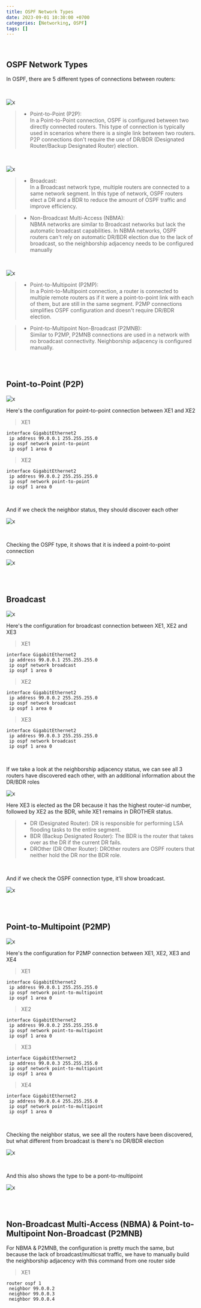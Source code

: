 ```yaml
---
title: OSPF Network Types
date: 2023-09-01 10:30:00 +0700
categories: [Networking, OSPF]
tags: []
---
```


<br>

## OSPF Network Types

In OSPF, there are 5 different types of connections between routers:

<br>

![x](/static/2023-09-03-ospf-network/01.png)

> * Point-to-Point (P2P): <br>
In a Point-to-Point connection, OSPF is configured between two directly connected routers. This type of connection is typically used in scenarios where there is a single link between two routers. P2P connections don't require the use of DR/BDR (Designated Router/Backup Designated Router) election.

<br>

![x](/static/2023-09-03-ospf-network/02.png)

> * Broadcast: <br>
In a Broadcast network type, multiple routers are connected to a same network segment. In this type of network, OSPF routers elect a DR and a BDR to reduce the amount of OSPF traffic and improve efficiency.

> * Non-Broadcast Multi-Access (NBMA): <br>
NBMA networks are similar to Broadcast networks but lack the automatic broadcast capabilities. In NBMA networks, OSPF routers can't rely on automatic DR/BDR election due to the lack of broadcast, so the neighborship adjacency needs to be configured manually

<br>

![x](/static/2023-09-03-ospf-network/03.png)

> * Point-to-Multipoint (P2MP): <br> 
In a Point-to-Multipoint connection, a router is connected to multiple remote routers as if it were a point-to-point link with each of them, but are still in the same segment. P2MP connections simplifies OSPF configuration and doesn't require DR/BDR election.

> * Point-to-Multipoint Non-Broadcast (P2MNB): <br> 
Similar to P2MP, P2MNB connections are used in a network with no broadcast connectivity. Neighborship adjacency is configured manually.


<br>
<br>

## Point-to-Point (P2P)

![x](/static/2023-09-03-ospf-network/01.png)

Here's the configuration for point-to-point connection between XE1 and XE2

> XE1

```shell
interface GigabitEthernet2
 ip address 99.0.0.1 255.255.255.0
 ip ospf network point-to-point
 ip ospf 1 area 0
```

> XE2

```shell
interface GigabitEthernet2
 ip address 99.0.0.2 255.255.255.0
 ip ospf network point-to-point
 ip ospf 1 area 0
```

<br>

And if we check the neighbor status, they should discover each other

![x](/static/2023-09-03-ospf-network/04.png)

<br>

Checking the OSPF type, it shows that it is indeed a point-to-point connection

![x](/static/2023-09-03-ospf-network/05.png)


<br>
<br>

## Broadcast

![x](/static/2023-09-03-ospf-network/02.png)

Here's the configuration for broadcast connection between XE1, XE2 and XE3

> XE1

```shell
interface GigabitEthernet2
 ip address 99.0.0.1 255.255.255.0
 ip ospf network broadcast
 ip ospf 1 area 0
```

> XE2

```shell
interface GigabitEthernet2
 ip address 99.0.0.2 255.255.255.0
 ip ospf network broadcast
 ip ospf 1 area 0
```

> XE3

```shell
interface GigabitEthernet2
 ip address 99.0.0.3 255.255.255.0
 ip ospf network broadcast
 ip ospf 1 area 0
```

<br>

If we take a look at the neighborship adjacency status, we can see all 3 routers have discovered each other, with an additional information about the DR/BDR roles

![x](/static/2023-09-03-ospf-network/06.png)

Here XE3 is elected as the DR because it has the highest router-id number, followed by XE2 as the BDR, while XE1 remains in DROTHER status.

> * DR (Designated Router): DR is responsible for performing LSA flooding tasks to the entire segment. <br>
> * BDR (Backup Designated Router): The BDR is the router that takes over as the DR if the current DR fails. <br>
> * DROther (DR Other Router): DROther routers are OSPF routers that neither hold the DR nor the BDR role. <br>

<br>

And if we check the OSPF connection type, it'll show broadcast.

![x](/static/2023-09-03-ospf-network/07.png)

<br>
<br>

## Point-to-Multipoint (P2MP)

![x](/static/2023-09-03-ospf-network/03.png)

Here's the configuration for P2MP connection between XE1, XE2, XE3 and XE4

> XE1

```shell
interface GigabitEthernet2
 ip address 99.0.0.1 255.255.255.0
 ip ospf network point-to-multipoint
 ip ospf 1 area 0
```

> XE2

```shell
interface GigabitEthernet2
 ip address 99.0.0.2 255.255.255.0
 ip ospf network point-to-multipoint
 ip ospf 1 area 0
```

> XE3

```shell
interface GigabitEthernet2
 ip address 99.0.0.3 255.255.255.0
 ip ospf network point-to-multipoint
 ip ospf 1 area 0
```

> XE4

```shell
interface GigabitEthernet2
 ip address 99.0.0.4 255.255.255.0
 ip ospf network point-to-multipoint
 ip ospf 1 area 0
```

<br>

Checking the neighbor status, we see all the routers have been discovered, but what different from broadcast is there's no DR/BDR election

![x](/static/2023-09-03-ospf-network/08.png)

<br>

And this also shows the type to be a pont-to-multipoint

![x](/static/2023-09-03-ospf-network/09.png)

<br>
<br>

## Non-Broadcast Multi-Access (NBMA) & Point-to-Multipoint Non-Broadcast (P2MNB)

For NBMA & P2MNB, the configuration is pretty much the same, but because the lack of broadcast/multicsat traffic, we have to manually build the neighborship adjacency with this command from one router side

> XE1

```shell
router ospf 1
 neighbor 99.0.0.2
 neighbor 99.0.0.3 
 neighbor 99.0.0.4 
```

<br>